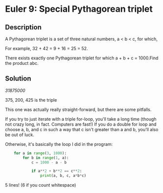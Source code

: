 
# Euler 9: Special Pythagorean triplet

## Description
A Pythagorean triplet is a set of three natural numbers, a < b < c, for which,

For example, 32 + 42 = 9 + 16 = 25 = 52.

There exists exactly one Pythagorean triplet for which a + b + c = 1000.Find the product abc.

## Solution
*31875000*

375, 200, 425 is the triple

This one was actually really straight-forward, but there are some pitfalls.

If you try to just iterate with a triple for-loop, you'll take a long time (though not crazy long, in fact. Computers are fast!)
If you do a double for loop and choose a, b, and c in such a way that c isn't greater than a and b, you'll also be out of luck.

Otherwise, it's basically the loop I did in the program:

```python
    for a in range(3, 1000):
        for b in range(1, a):
            c = 1000 - a - b

            if a**2 + b**2 == c**2:
                print(a, b, c, a*b*c)
```

5 lines! (6 if you count whitespace)